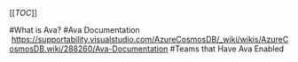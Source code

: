 [[_TOC_]]

#What is Ava?
#Ava Documentation
 https://supportability.visualstudio.com/AzureCosmosDB/_wiki/wikis/AzureCosmosDB.wiki/288260/Ava-Documentation
#Teams that Have Ava Enabled